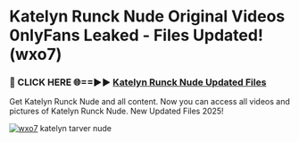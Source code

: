 # Katelyn Runck Nude Original Videos 0nlyFans Leaked - Files Updated! (wxo7)

<h3>🔴 CLICK HERE 🌐==►► <a href="https://tinyurl.com/5h6xmrr3" rel="nofollow">Katelyn Runck Nude Updated Files</a></h3>

Get Katelyn Runck Nude and all content. Now you can access all videos and pictures of Katelyn Runck Nude. New Updated Files 2025!

[![wxo7](https://i.imgur.com/KVD873Z.gif)](https://tinyurl.com/5h6xmrr3)
katelyn tarver nude